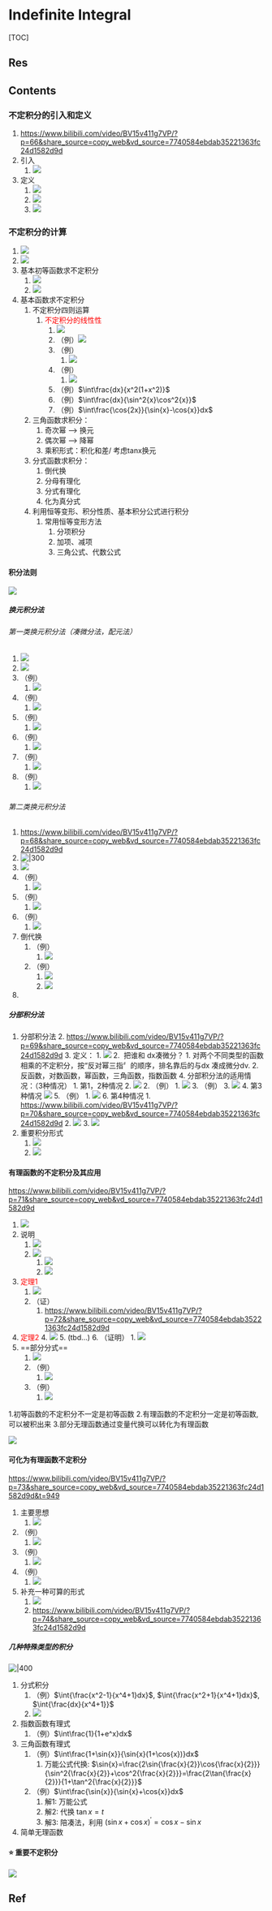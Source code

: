 # Indefinite Integral

[TOC]



## Res



## Contents
### 不定积分的引入和定义
1. https://www.bilibili.com/video/BV15v411g7VP/?p=66&share_source=copy_web&vd_source=7740584ebdab35221363fc24d1582d9d
2. 引入
	1. ![](../../../../Assets/Pics/Screenshot%202023-11-08%20at%2011.19.08AM.png)
3. 定义
	1. ![](../../../../Assets/Pics/Screenshot%202023-11-08%20at%2011.19.18AM.png)
	2. ![](../../../../Assets/Pics/Screenshot%202023-11-08%20at%2011.21.35AM.png)
	3. ![](../../../../Assets/Pics/Screenshot%202023-11-08%20at%2011.24.21AM.png)
### 不定积分的计算
1. ![](../../../../Assets/Pics/Screenshot%202023-11-16%20at%204.54.03PM.png)
2. ![](../../../../Assets/Pics/Screenshot%202023-11-16%20at%204.57.24PM.png)
3. 基本初等函数求不定积分
	1. ![](../../../../Assets/Pics/Screenshot%202023-11-08%20at%2011.29.10AM.png)
	2. ![](../../../../Assets/Pics/Screenshot%202023-11-08%20at%2011.31.44AM.png)
4. 基本函数求不定积分
	1. 不定积分四则运算
		1. <a style="color:red">不定积分的线性性</a>
			1. ![](../../../../Assets/Pics/Screenshot%202023-11-08%20at%2011.38.33AM.png)
			2. （例）![](../../../../Assets/Pics/Screenshot%202023-11-08%20at%2011.42.26AM.png)
			3. （例）
				1. ![](../../../../Assets/Pics/Screenshot%202023-11-08%20at%2011.44.35AM.png)
			4. （例）
				1. ![](../../../../Assets/Pics/Screenshot%202023-11-08%20at%2011.47.42AM.png)
			5. （例）$\int\frac{dx}{x^2(1+x^2)}$
			6. （例）$\int\frac{dx}{\sin^2{x}\cos^2{x}}$
			7. （例）$\int\frac{\cos{2x}}{\sin{x}-\cos{x}}dx$
	2. 三角函数求积分：
		1. 奇次幂 --> 换元
		2. 偶次幂 --> 降幂
		3. 乘积形式：积化和差/ 考虑tanx换元
	3. 分式函数求积分：
		1. 倒代换
		2. 分母有理化
		3. 分式有理化
		4. 化为真分式
	4. 利用恒等变形、积分性质、基本积分公式进行积分
		1. 常用恒等变形方法
			1. 分项积分
			2. 加项、减项
			3. 三角公式、代数公式
#### 积分法则
![](../../../../Assets/Pics/Screenshot%202023-12-21%20at%203.11.41PM.png)

##### 换元积分法
###### 第一类换元积分法（凑微分法，配元法）
1. ![](../../../../Assets/Pics/Screenshot%202023-11-16%20at%204.48.16PM.png)
2. ![](../../../../Assets/Pics/Screenshot%202023-11-08%20at%201.44.46PM.png)
3. （例）
	1. ![](../../../../Assets/Pics/Screenshot%202023-11-08%20at%201.47.48PM.png)
4. （例）
	1. ![](../../../../Assets/Pics/Screenshot%202023-11-08%20at%201.58.39PM.png)
5. （例）
	1. ![](../../../../Assets/Pics/Screenshot%202023-11-08%20at%201.59.18PM.png)
6. （例）
	1. ![](../../../../Assets/Pics/Screenshot%202023-11-08%20at%202.08.22PM.png)
7. （例）
	1. ![](../../../../Assets/Pics/Screenshot%202023-11-08%20at%202.08.53PM.png)
8. （例）
	1. ![](../../../../Assets/Pics/Screenshot%202023-11-08%20at%202.13.29PM.png)
###### 第二类换元积分法
1. https://www.bilibili.com/video/BV15v411g7VP/?p=68&share_source=copy_web&vd_source=7740584ebdab35221363fc24d1582d9d
2. ![|300](../../../../Assets/Pics/Screenshot%202023-11-16%20at%204.46.09PM.png)
3. ![](../../../../Assets/Pics/Screenshot%202023-11-08%20at%202.18.16PM.png)
4. （例）
	1. ![](../../../../Assets/Pics/Screenshot%202023-11-08%20at%202.23.21PM.png)
5. （例）
	1. ![](../../../../Assets/Pics/Screenshot%202023-11-08%20at%202.26.33PM.png)
6. （例）
	1. ![](../../../../Assets/Pics/Screenshot%202023-11-08%20at%202.29.44PM.png)
7. 倒代换
	1. （例）
		1. ![](../../../../Assets/Pics/Screenshot%202023-11-16%20at%204.50.53PM.png)
	2. （例）
		1. ![](../../../../Assets/Pics/Screenshot%202023-11-08%20at%202.35.25PM.png)
		2. ![](../../../../Assets/Pics/Screenshot%202023-11-08%20at%202.39.30PM.png)
8. 
##### 分部积分法
1. 分部积分法
	2. https://www.bilibili.com/video/BV15v411g7VP/?p=69&share_source=copy_web&vd_source=7740584ebdab35221363fc24d1582d9d
	3. 定义：
		1. ![](../../../../Assets/Pics/Screenshot%202023-11-08%20at%203.46.55PM.png)
		2.  把谁和 dx凑微分？
			1. 对两个不同类型的函数相乘的不定积分，按“反对幂三指〞的顺序，排名靠后的与dx 凑成微分dv.
			2. 反函数，对数函数，幂函数，三角函数，指数函数
	4. 分部积分法的适用情况：（3种情况）
		1. 第1，2种情况
			2. ![](../../../../Assets/Pics/Screenshot%202023-11-08%20at%203.52.48PM.png)
		2. （例） 
			1. ![](../../../../Assets/Pics/Screenshot%202023-11-08%20at%203.48.51PM.png)
		3. （例）
			3. ![](../../../../Assets/Pics/Screenshot%202023-11-08%20at%204.03.27PM.png)
		4. 第3种情况 ![](../../../../Assets/Pics/Screenshot%202023-11-08%20at%204.01.58PM.png)
		5. （例）
			1. ![](../../../../Assets/Pics/Screenshot%202023-11-08%20at%204.12.09PM.png)
		6. 第4种情况
			1. https://www.bilibili.com/video/BV15v411g7VP/?p=70&share_source=copy_web&vd_source=7740584ebdab35221363fc24d1582d9d
			2. ![](../../../../Assets/Pics/Screenshot%202023-11-08%20at%204.20.43PM.png)
			3. ![](../../../../Assets/Pics/Screenshot%202023-11-08%20at%204.21.19PM.png)
2. 重要积分形式
	1. ![](../../../../Assets/Pics/Screenshot%202023-11-08%20at%204.23.55PM.png)
	2. ![](../../../../Assets/Pics/Screenshot%202023-11-08%20at%204.28.10PM.png)
#### 有理函数的不定积分及其应用
https://www.bilibili.com/video/BV15v411g7VP/?p=71&share_source=copy_web&vd_source=7740584ebdab35221363fc24d1582d9d
1. ![](../../../../Assets/Pics/Screenshot%202023-11-16%20at%204.41.01PM.png)
2. 说明 
	1. ![](../../../../Assets/Pics/Screenshot%202023-11-08%20at%204.43.56PM.png)
	2. ![](../../../../Assets/Pics/Screenshot%202023-11-08%20at%204.44.30PM.png)
		1. ![](../../../../Assets/Pics/Screenshot%202023-11-08%20at%204.42.41PM.png)
		2. ![](../../../../Assets/Pics/Screenshot%202023-11-13%20at%2010.54.38AM.png)
4. <a style="color:red">定理1</a>
	1. ![](../../../../Assets/Pics/Screenshot%202023-11-08%20at%204.50.03PM.png)
	2. （证）
		1. https://www.bilibili.com/video/BV15v411g7VP/?p=72&share_source=copy_web&vd_source=7740584ebdab35221363fc24d1582d9d
5. <a style="color:red">定理2</a>
	4. ![](../../../../Assets/Pics/Screenshot%202023-11-13%20at%2010.45.34AM.png)
	5. (tbd...)
	6. （证明）
		1. ![](../../../../Assets/Pics/Screenshot%202023-11-13%20at%2011.04.09AM.png)
6. ==部分分式==
	1. ![](../../../../Assets/Pics/Screenshot%202023-11-13%20at%2011.06.35AM.png)
	2. （例）
		1. ![](../../../../Assets/Pics/Screenshot%202023-11-13%20at%2011.13.20AM.png)
	3. （例）
		1. ![](../../../../Assets/Pics/Screenshot%202023-11-13%20at%2011.29.02AM.png)

[有理函数的不定积分 | CSDN]: https://blog.csdn.net/qq_27388259/article/details/127158432
1.初等函数的不定积分不一定是初等函数
2.有理函数的不定积分一定是初等函数,可以被积出来
3.部分无理函数通过变量代换可以转化为有理函数

[有理函数的不定积分求法 - takamichika的文章 - 知乎]: https://zhuanlan.zhihu.com/p/349820526

![](../../../../Assets/Pics/Screenshot%202023-12-21%20at%2010.39.46PM.png)

#### 可化为有理函数不定积分
https://www.bilibili.com/video/BV15v411g7VP/?p=73&share_source=copy_web&vd_source=7740584ebdab35221363fc24d1582d9d&t=949

1. 主要思想
	1. ![](../../../../Assets/Pics/Screenshot%202023-11-13%20at%2011.35.36AM.png)
2. （例）
	1. ![](../../../../Assets/Pics/Screenshot%202023-11-13%20at%2011.40.27AM.png)
3. （例）
	1. ![](../../../../Assets/Pics/Screenshot%202023-11-13%20at%2011.49.43AM.png)
4. （例）
	1. ![](../../../../Assets/Pics/Screenshot%202023-11-13%20at%2011.49.20AM.png)
5. 补充一种可算的形式
	1. ![](../../../../Assets/Pics/Screenshot%202023-11-13%20at%2011.52.31AM.png)
	2. https://www.bilibili.com/video/BV15v411g7VP/?p=74&share_source=copy_web&vd_source=7740584ebdab35221363fc24d1582d9d
##### 几种特殊类型的积分
![|400](../../../../Assets/Pics/Screenshot%202023-11-16%20at%204.29.29PM.png)

1. 分式积分
	1. （例）$\int{\frac{x^2-1}{x^4+1}dx}$, $\int{\frac{x^2+1}{x^4+1}dx}$, $\int{\frac{dx}{x^4+1}}$
	2. ![](../../../../Assets/Pics/Screenshot%202023-11-16%20at%204.38.03PM.png)
3. 指数函数有理式
	1. （例）$\int\frac{1}{1+e^x}dx$
4. 三角函数有理式
	1. （例）$\int\frac{1+\sin{x}}{\sin{x}(1+\cos{x})}dx$
		1. 万能公式代换: $\sin{x}=\frac{2\sin{\frac{x}{2}}\cos{\frac{x}{2}}}{\sin^2{\frac{x}{2}}+\cos^2{\frac{x}{2}}}=\frac{2\tan{\frac{x}{2}}}{1+\tan^2{\frac{x}{2}}}$
	2. （例）$\int\frac{\sin{x}}{\sin{x}+\cos{x}}dx$
		1. 解1: 万能公式
		2. 解2: 代换 $\tan{x}=t$
		3. 解3: 陪凑法，利用 $(\sin{x}+\cos{x})^{'}=\cos{x}-\sin{x}$
5. 简单无理函数

#### ⭐ 重要不定积分
![](../../../../Assets/Pics/Screenshot%202023-12-21%20at%203.03.14PM.png)

[常见不定积分公式推演 - LordBao的文章 - 知乎]: https://zhuanlan.zhihu.com/p/407078520



## Ref

